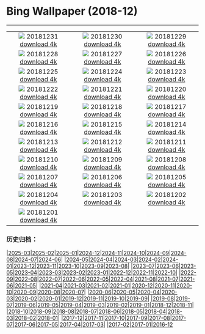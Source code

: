 # Bing Wallpaper (2018-12)
**************
| | | |
| :----: | :----: | :----: |
| ![](https://www.bing.com/az/hprichbg/rb/Newyear_ZH-CN7704868471_1920x1080.jpg) 20181231 [download 4k](https://www.bing.com/az/hprichbg/rb/Newyear_ZH-CN7704868471_UHD.jpg) | ![](https://www.bing.com/az/hprichbg/rb/EyeFireworks_ZH-CN1712859531_1920x1080.jpg) 20181230 [download 4k](https://www.bing.com/az/hprichbg/rb/EyeFireworks_ZH-CN1712859531_UHD.jpg) | ![](https://www.bing.com/az/hprichbg/rb/Shaun_ZH-CN1664802755_1920x1080.jpg) 20181229 [download 4k](https://www.bing.com/az/hprichbg/rb/Shaun_ZH-CN1664802755_UHD.jpg) |
| ![](https://www.bing.com/az/hprichbg/rb/NLNorway_ZH-CN3295729777_1920x1080.jpg) 20181228 [download 4k](https://www.bing.com/az/hprichbg/rb/NLNorway_ZH-CN3295729777_UHD.jpg) | ![](https://www.bing.com/az/hprichbg/rb/WYBaldEagle_ZH-CN3186832628_1920x1080.jpg) 20181227 [download 4k](https://www.bing.com/az/hprichbg/rb/WYBaldEagle_ZH-CN3186832628_UHD.jpg) | ![](https://www.bing.com/az/hprichbg/rb/BethesdaSnow_ZH-CN3087618718_1920x1080.jpg) 20181226 [download 4k](https://www.bing.com/az/hprichbg/rb/BethesdaSnow_ZH-CN3087618718_UHD.jpg) |
| ![](https://www.bing.com/az/hprichbg/rb/OxfordBoxing_ZH-CN2854964515_1920x1080.jpg) 20181225 [download 4k](https://www.bing.com/az/hprichbg/rb/OxfordBoxing_ZH-CN2854964515_UHD.jpg) | ![](https://www.bing.com/az/hprichbg/rb/ToyXmasTree_ZH-CN7495694130_1920x1080.jpg) 20181224 [download 4k](https://www.bing.com/az/hprichbg/rb/ToyXmasTree_ZH-CN7495694130_UHD.jpg) | ![](https://www.bing.com/az/hprichbg/rb/SilentNight_ZH-CN6692349673_1920x1080.jpg) 20181223 [download 4k](https://www.bing.com/az/hprichbg/rb/SilentNight_ZH-CN6692349673_UHD.jpg) |
| ![](https://www.bing.com/az/hprichbg/rb/Ravennaschlucht_ZH-CN6473294840_1920x1080.jpg) 20181222 [download 4k](https://www.bing.com/az/hprichbg/rb/Ravennaschlucht_ZH-CN6473294840_UHD.jpg) | ![](https://www.bing.com/az/hprichbg/rb/ColdMoonRising_ZH-CN6131399146_1920x1080.jpg) 20181221 [download 4k](https://www.bing.com/az/hprichbg/rb/ColdMoonRising_ZH-CN6131399146_UHD.jpg) | ![](https://www.bing.com/az/hprichbg/rb/AdobeSantaFe_ZH-CN2664241241_1920x1080.jpg) 20181220 [download 4k](https://www.bing.com/az/hprichbg/rb/AdobeSantaFe_ZH-CN2664241241_UHD.jpg) |
| ![](https://www.bing.com/az/hprichbg/rb/WinterIllumination_ZH-CN9373805444_1920x1080.jpg) 20181219 [download 4k](https://www.bing.com/az/hprichbg/rb/WinterIllumination_ZH-CN9373805444_UHD.jpg) | ![](https://www.bing.com/az/hprichbg/rb/PragueChristmas_ZH-CN9765023795_1920x1080.jpg) 20181218 [download 4k](https://www.bing.com/az/hprichbg/rb/PragueChristmas_ZH-CN9765023795_UHD.jpg) | ![](https://www.bing.com/az/hprichbg/rb/NutcrackerSeason_ZH-CN8373379424_1920x1080.jpg) 20181217 [download 4k](https://www.bing.com/az/hprichbg/rb/NutcrackerSeason_ZH-CN8373379424_UHD.jpg) |
| ![](https://www.bing.com/az/hprichbg/rb/OsoyoosExpressway_ZH-CN12997739047_1920x1080.jpg) 20181216 [download 4k](https://www.bing.com/az/hprichbg/rb/OsoyoosExpressway_ZH-CN12997739047_UHD.jpg) | ![](https://www.bing.com/az/hprichbg/rb/MuranoChristmas_ZH-CN11783971861_1920x1080.jpg) 20181215 [download 4k](https://www.bing.com/az/hprichbg/rb/MuranoChristmas_ZH-CN11783971861_UHD.jpg) | ![](https://www.bing.com/az/hprichbg/rb/YosemiteBridge_ZH-CN10163806053_1920x1080.jpg) 20181214 [download 4k](https://www.bing.com/az/hprichbg/rb/YosemiteBridge_ZH-CN10163806053_UHD.jpg) |
| ![](https://www.bing.com/az/hprichbg/rb/CardinalBerries_ZH-CN12579098505_1920x1080.jpg) 20181213 [download 4k](https://www.bing.com/az/hprichbg/rb/CardinalBerries_ZH-CN12579098505_UHD.jpg) | ![](https://www.bing.com/az/hprichbg/rb/ReykjavikYuleLads_ZH-CN12225355290_1920x1080.jpg) 20181212 [download 4k](https://www.bing.com/az/hprichbg/rb/ReykjavikYuleLads_ZH-CN12225355290_UHD.jpg) | ![](https://www.bing.com/az/hprichbg/rb/PoinsettiaBuds_ZH-CN13611855261_1920x1080.jpg) 20181211 [download 4k](https://www.bing.com/az/hprichbg/rb/PoinsettiaBuds_ZH-CN13611855261_UHD.jpg) |
| ![](https://www.bing.com/az/hprichbg/rb/KilimanjaroMawenzi_ZH-CN7924585833_1920x1080.jpg) 20181210 [download 4k](https://www.bing.com/az/hprichbg/rb/KilimanjaroMawenzi_ZH-CN7924585833_UHD.jpg) | ![](https://www.bing.com/az/hprichbg/rb/ChristmasIslandCrab_ZH-CN11742198976_1920x1080.jpg) 20181209 [download 4k](https://www.bing.com/az/hprichbg/rb/ChristmasIslandCrab_ZH-CN11742198976_UHD.jpg) | ![](https://www.bing.com/az/hprichbg/rb/JohnDaySnow_ZH-CN10595235387_1920x1080.jpg) 20181208 [download 4k](https://www.bing.com/az/hprichbg/rb/JohnDaySnow_ZH-CN10595235387_UHD.jpg) |
| ![](https://www.bing.com/az/hprichbg/rb/BanffEvergreens_ZH-CN11540783621_1920x1080.jpg) 20181207 [download 4k](https://www.bing.com/az/hprichbg/rb/BanffEvergreens_ZH-CN11540783621_UHD.jpg) | ![](https://www.bing.com/az/hprichbg/rb/TaisetsuShirakawago_ZH-CN11784781173_1920x1080.jpg) 20181206 [download 4k](https://www.bing.com/az/hprichbg/rb/TaisetsuShirakawago_ZH-CN11784781173_UHD.jpg) | ![](https://www.bing.com/az/hprichbg/rb/Huuhkajat_ZH-CN10089104175_1920x1080.jpg) 20181205 [download 4k](https://www.bing.com/az/hprichbg/rb/Huuhkajat_ZH-CN10089104175_UHD.jpg) |
| ![](https://www.bing.com/az/hprichbg/rb/CurlingBonspiel_ZH-CN6638213482_1920x1080.jpg) 20181204 [download 4k](https://www.bing.com/az/hprichbg/rb/CurlingBonspiel_ZH-CN6638213482_UHD.jpg) | ![](https://www.bing.com/az/hprichbg/rb/SphinxObservatory_ZH-CN7733546261_1920x1080.jpg) 20181203 [download 4k](https://www.bing.com/az/hprichbg/rb/SphinxObservatory_ZH-CN7733546261_UHD.jpg) | ![](https://www.bing.com/az/hprichbg/rb/AlanTuringNotebook_ZH-CN7743633207_1920x1080.jpg) 20181202 [download 4k](https://www.bing.com/az/hprichbg/rb/AlanTuringNotebook_ZH-CN7743633207_UHD.jpg) |
| ![](https://www.bing.com/az/hprichbg/rb/Nuuk_ZH-CN12127666588_1920x1080.jpg) 20181201 [download 4k](https://www.bing.com/az/hprichbg/rb/Nuuk_ZH-CN12127666588_UHD.jpg) |  |  |

### 历史归档：

|[2025-03](bing/2025-03/2025-03.md)|[2025-02](bing/2025-02/2025-02.md)|[2025-01](bing/2025-01/2025-01.md)|[2024-12](bing/2024-12/2024-12.md)|[2024-11](bing/2024-11/2024-11.md)|[2024-10](bing/2024-10/2024-10.md)|[2024-09](bing/2024-09/2024-09.md)|[2024-08](bing/2024-08/2024-08.md)|[2024-07](bing/2024-07/2024-07.md)|[2024-06](bing/2024-06/2024-06.md)|
|[2024-05](bing/2024-05/2024-05.md)|[2024-04](bing/2024-04/2024-04.md)|[2024-03](bing/2024-03/2024-03.md)|[2024-02](bing/2024-02/2024-02.md)|[2024-01](bing/2024-01/2024-01.md)|[2023-12](bing/2023-12/2023-12.md)|[2023-11](bing/2023-11/2023-11.md)|[2023-10](bing/2023-10/2023-10.md)|[2023-09](bing/2023-09/2023-09.md)|[2023-08](bing/2023-08/2023-08.md)|
|[2023-07](bing/2023-07/2023-07.md)|[2023-06](bing/2023-06/2023-06.md)|[2023-05](bing/2023-05/2023-05.md)|[2023-04](bing/2023-04/2023-04.md)|[2023-03](bing/2023-03/2023-03.md)|[2023-02](bing/2023-02/2023-02.md)|[2023-01](bing/2023-01/2023-01.md)|[2022-12](bing/2022-12/2022-12.md)|[2022-11](bing/2022-11/2022-11.md)|[2022-10](bing/2022-10/2022-10.md)|
|[2022-09](bing/2022-09/2022-09.md)|[2022-08](bing/2022-08/2022-08.md)|[2022-07](bing/2022-07/2022-07.md)|[2022-06](bing/2022-06/2022-06.md)|[2022-05](bing/2022-05/2022-05.md)|[2022-04](bing/2022-04/2022-04.md)|[2021-08](bing/2021-08/2021-08.md)|[2021-07](bing/2021-07/2021-07.md)|[2021-06](bing/2021-06/2021-06.md)|[2021-05](bing/2021-05/2021-05.md)|
|[2021-04](bing/2021-04/2021-04.md)|[2021-03](bing/2021-03/2021-03.md)|[2021-02](bing/2021-02/2021-02.md)|[2021-01](bing/2021-01/2021-01.md)|[2020-12](bing/2020-12/2020-12.md)|[2020-11](bing/2020-11/2020-11.md)|[2020-10](bing/2020-10/2020-10.md)|[2020-09](bing/2020-09/2020-09.md)|[2020-08](bing/2020-08/2020-08.md)|[2020-07](bing/2020-07/2020-07.md)|
|[2020-06](bing/2020-06/2020-06.md)|[2020-05](bing/2020-05/2020-05.md)|[2020-04](bing/2020-04/2020-04.md)|[2020-03](bing/2020-03/2020-03.md)|[2020-02](bing/2020-02/2020-02.md)|[2020-01](bing/2020-01/2020-01.md)|[2019-12](bing/2019-12/2019-12.md)|[2019-11](bing/2019-11/2019-11.md)|[2019-10](bing/2019-10/2019-10.md)|[2019-09](bing/2019-09/2019-09.md)|
|[2019-08](bing/2019-08/2019-08.md)|[2019-07](bing/2019-07/2019-07.md)|[2019-06](bing/2019-06/2019-06.md)|[2019-05](bing/2019-05/2019-05.md)|[2019-04](bing/2019-04/2019-04.md)|[2019-03](bing/2019-03/2019-03.md)|[2019-02](bing/2019-02/2019-02.md)|[2019-01](bing/2019-01/2019-01.md)|[2018-12](bing/2018-12/2018-12.md)|[2018-11](bing/2018-11/2018-11.md)|
|[2018-10](bing/2018-10/2018-10.md)|[2018-09](bing/2018-09/2018-09.md)|[2018-08](bing/2018-08/2018-08.md)|[2018-07](bing/2018-07/2018-07.md)|[2018-06](bing/2018-06/2018-06.md)|[2018-05](bing/2018-05/2018-05.md)|[2018-04](bing/2018-04/2018-04.md)|[2018-03](bing/2018-03/2018-03.md)|[2018-02](bing/2018-02/2018-02.md)|[2018-01](bing/2018-01/2018-01.md)|
|[2017-12](bing/2017-12/2017-12.md)|[2017-11](bing/2017-11/2017-11.md)|[2017-10](bing/2017-10/2017-10.md)|[2017-09](bing/2017-09/2017-09.md)|[2017-08](bing/2017-08/2017-08.md)|[2017-07](bing/2017-07/2017-07.md)|[2017-06](bing/2017-06/2017-06.md)|[2017-05](bing/2017-05/2017-05.md)|[2017-04](bing/2017-04/2017-04.md)|[2017-03](bing/2017-03/2017-03.md)|
|[2017-02](bing/2017-02/2017-02.md)|[2017-01](bing/2017-01/2017-01.md)|[2016-12](bing/2016-12/2016-12.md)